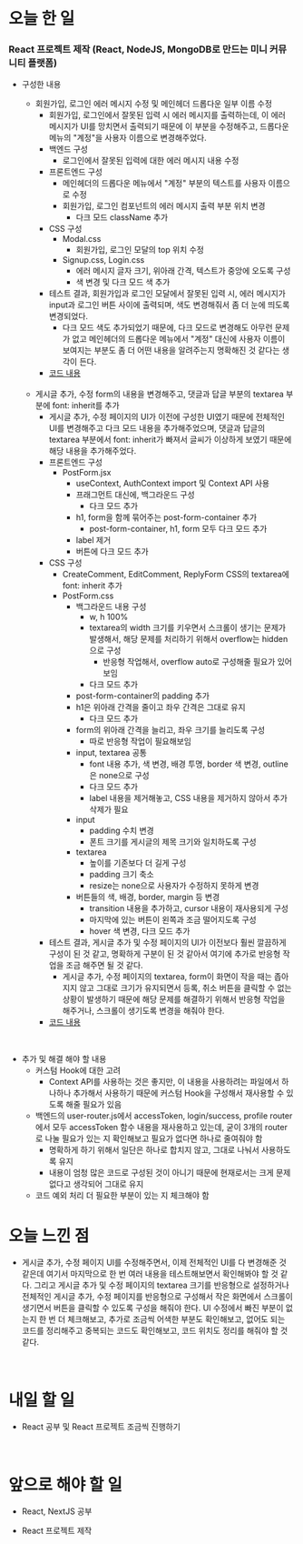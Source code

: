 # 오늘 한 일

### React 프로젝트 제작 (React, NodeJS, MongoDB로 만드는 미니 커뮤니티 플랫폼)

- 구성한 내용

  - 회원가입, 로그인 에러 메시지 수정 및 메인헤더 드롭다운 일부 이름 수정
    - 회원가입, 로그인에서 잘못된 입력 시 에러 메시지를 출력하는데, 이 에러 메시지가 UI를 망치면서 출력되기 때문에 이 부분을 수정해주고, 드롭다운 메뉴의 "계정"을 사용자 이름으로 변경해주었다.
    - 백엔드 구성
      - 로그인에서 잘못된 입력에 대한 에러 메시지 내용 수정
    - 프론트엔드 구성
      - 메인헤더의 드롭다운 메뉴에서 "계정" 부분의 텍스트를 사용자 이름으로 수정
      - 회원가입, 로그인 컴포넌트의 에러 메시지 출력 부분 위치 변경
        - 다크 모드 className 추가
    - CSS 구성
      - Modal.css
        - 회원가입, 로그인 모달의 top 위치 수정
      - Signup.css, Login.css
        - 에러 메시지 글자 크기, 위아래 간격, 텍스트가 중앙에 오도록 구성
        - 색 변경 및 다크 모드 색 추가
    - 테스트 결과, 회원가입과 로그인 모달에서 잘못된 입력 시, 에러 메시지가 input과 로그인 버튼 사이에 출력되며, 색도 변경해줘서 좀 더 눈에 띄도록 변경되었다.
      - 다크 모드 색도 추가되었기 때문에, 다크 모드로 변경해도 아무런 문제가 없고 메인헤더의 드롭다운 메뉴에서 "계정" 대신에 사용자 이름이 보여지는 부분도 좀 더 어떤 내용을 알려주는지 명확해진 것 같다는 생각이 든다.
    - [코드 내용](https://github.com/jeongsangtae/mini-community-platform/commit/9dbc97aafc169cb33f7e761f25087dfe5b11b9d7)

  <br />

  - 게시글 추가, 수정 form의 내용을 변경해주고, 댓글과 답글 부분의 textarea 부분에 font: inherit를 추가
    - 게시글 추가, 수정 페이지의 UI가 이전에 구성한 UI였기 때문에 전체적인 UI를 변경해주고 다크 모드 내용을 추가해주었으며, 댓글과 답글의 textarea 부분에서 font: inherit가 빠져서 글씨가 이상하게 보였기 때문에 해당 내용을 추가해주었다.
    - 프론트엔드 구성
      - PostForm.jsx
        - useContext, AuthContext import 및 Context API 사용
        - 프래그먼트 대신에, 백그라운드 구성
          - 다크 모드 추가
        - h1, form을 함께 묶어주는 post-form-container 추가
          - post-form-container, h1, form 모두 다크 모드 추가
        - label 제거
        - 버튼에 다크 모드 추가
    - CSS 구성
      - CreateComment, EditComment, ReplyForm CSS의 textarea에 font: inherit 추가
      - PostForm.css
        - 백그라운드 내용 구성
          - w, h 100%
          - textarea의 width 크기를 키우면서 스크롤이 생기는 문제가 발생해서, 해당 문제를 처리하기 위해서 overflow는 hidden으로 구성
            - 반응형 작업해서, overflow auto로 구성해줄 필요가 있어 보임
          - 다크 모드 추가
        - post-form-container의 padding 추가
        - h1은 위아래 간격을 줄이고 좌우 간격은 그대로 유지
          - 다크 모드 추가
        - form의 위아래 간격을 늘리고, 좌우 크기를 늘리도록 구성
          - 따로 반응형 작업이 필요해보임
        - input, textarea 공통
          - font 내용 추가, 색 변경, 배경 투명, border 색 변경, outline은 none으로 구성
          - 다크 모드 추가
          - label 내용을 제거해놓고, CSS 내용을 제거하지 않아서 추가 삭제가 필요
        - input
          - padding 수치 변경
          - 폰트 크기를 게시글의 제목 크기와 일치하도록 구성
        - textarea
          - 높이를 기존보다 더 길게 구성
          - padding 크기 축소
          - resize는 none으로 사용자가 수정하지 못하게 변경
        - 버튼들의 색, 배경, border, margin 등 변경
          - transition 내용을 추가하고, cursor 내용이 재사용되게 구성
          - 마지막에 있는 버튼이 왼쪽과 조금 떨어지도록 구성
          - hover 색 변경, 다크 모드 추가
    - 테스트 결과, 게시글 추가 및 수정 페이지의 UI가 이전보다 훨씬 깔끔하게 구성이 된 것 같고, 명확하게 구분이 된 것 같아서 여기에 추가로 반응형 작업을 조금 해주면 될 것 같다.
      - 게시글 추가, 수정 페이지의 textarea, form이 화면이 작을 때는 좁아지지 않고 그대로 크기가 유지되면서 등록, 취소 버튼을 클릭할 수 없는 상황이 발생하기 때문에 해당 문제를 해결하기 위해서 반응형 작업을 해주거나, 스크롤이 생기도록 변경을 해줘야 한다.
    - [코드 내용](https://github.com/jeongsangtae/mini-community-platform/commit/28fc8ed4a5b39df37928ace8376415726a58e330)

<br />

- 추가 및 해결 해야 할 내용
  - 커스텀 Hook에 대한 고려
    - Context API를 사용하는 것은 좋지만, 이 내용을 사용하려는 파일에서 하나하나 추가해서 사용하기 때문에 커스텀 Hook을 구성해서 재사용할 수 있도록 해줄 필요가 있음
  - 백엔드의 user-router.js에서 accessToken, login/success, profile router에서 모두 accessToken 함수 내용을 재사용하고 있는데, 굳이 3개의 router로 나눌 필요가 있는 지 확인해보고 필요가 없다면 하나로 줄여줘야 함
    - 명확하게 하기 위해서 일단은 하나로 합치지 않고, 그대로 나눠서 사용하도록 유지
    - 내용이 엄청 많은 코드로 구성된 것이 아니기 때문에 현재로서는 크게 문제 없다고 생각되어 그대로 유지
  - 코드 예외 처리 더 필요한 부분이 있는 지 체크해야 함

# 오늘 느낀 점

- 게시글 추가, 수정 페이지 UI를 수정해주면서, 이제 전체적인 UI를 다 변경해준 것 같은데 여기서 마지막으로 한 번 여러 내용을 테스트해보면서 확인해봐야 할 것 같다. 그리고 게시글 추가 및 수정 페이지의 textarea 크기를 반응형으로 설정하거나 전체적인 게시글 추가, 수정 페이지를 반응형으로 구성해서 작은 화면에서 스크롤이 생기면서 버튼을 클릭할 수 있도록 구성을 해줘야 한다. UI 수정에서 빠진 부분이 없는지 한 번 더 체크해보고, 추가로 조금씩 어색한 부분도 확인해보고, 없어도 되는 코드를 정리해주고 중복되는 코드도 확인해보고, 코드 위치도 정리를 해줘야 할 것 같다.

<br />

# 내일 할 일

- React 공부 및 React 프로젝트 조금씩 진행하기

<br />

# 앞으로 해야 할 일

- React, NextJS 공부

- React 프로젝트 제작
